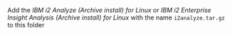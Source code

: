 Add the *IBM i2 Analyze (Archive install) for Linux* or *IBM i2 Enterprise Insight Analysis (Archive install) for Linux*  with the name `i2analyze.tar.gz` to this folder
